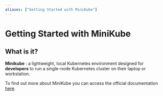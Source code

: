```yaml
---
aliases: ["Getting Started with MiniKube"]
---
```


# Getting Started with MiniKube

## What is it?

**Minikube** 
: a lightweight, local Kubernetes environment designed for **developers** to run a single-node Kubernetes cluster on their laptop or workstation.

To find out more about MiniKube you can access the official documentation [here](https://minikube.sigs.k8s.io/docs/).

